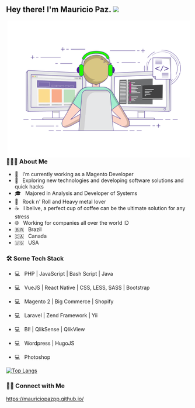 <h2> Hey there! I'm Mauricio Paz. <img src="https://github.com/souvikguria98/souvikguria98/blob/master/Hi.gif" width="25"></h2>
<img align="right" alt="GIF" src="https://raw.githubusercontent.com/devSouvik/devSouvik/master/gif3.gif" width="500"/>

<h3> 👨🏻‍💻 About Me </h3>

- 🔭 &nbsp; I’m currently working as a Magento Developer
- 🤔 &nbsp; Exploring new technologies and developing software solutions and quick hacks
- 🎓 &nbsp; Majored in Analysis and Developer of Systems
- 🤘  &nbsp; Rock n' Roll and Heavy metal lover 
- ☕ &nbsp; I belive, a perfect cup of coffee can be the ultimate solution for any stress
- 🌐 &nbsp; Working for companies all over the world :D
- 🇧🇷 &nbsp; Brazil
- 🇨🇦 &nbsp; Canada
- 🇺🇸 &nbsp; USA

<h3>🛠 Some Tech Stack</h3>   

- 💻 &nbsp; PHP | JavaScript | Bash Script | Java  

- 💻 &nbsp; VueJS | React Native | CSS, LESS, SASS | Bootstrap  

- 💻 &nbsp; Magento 2 | Big Commerce | Shopify  

- 💻 &nbsp; Laravel | Zend Framework | Yii

- 💻 &nbsp; BI! | QlikSense | QlikView 

- 💻 &nbsp; Wordpress | HugoJS  

- 💻 &nbsp; Photoshop 
  
[![Top Langs](https://github-readme-stats.vercel.app/api/top-langs/?username=mauriciopazpp&layout=compact&text_color=daf7dc&bg_color=151515)](#)


<h3> 🤝🏻 Connect with Me </h3>

https://mauriciopazpp.github.io/
